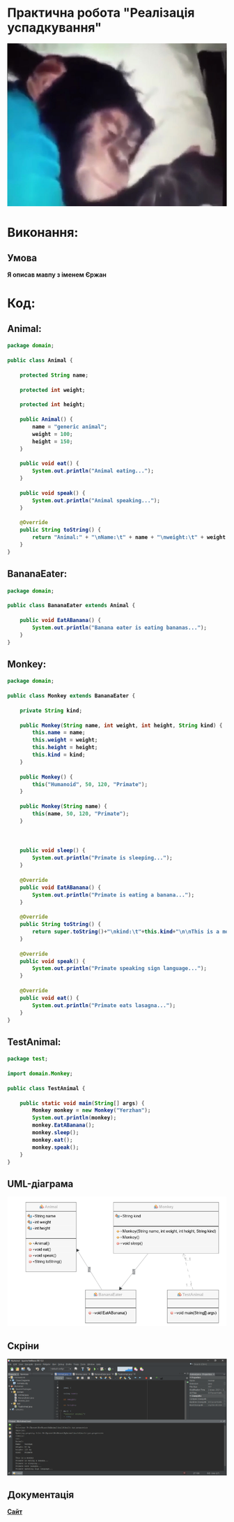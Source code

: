 # Практична робота "Реалізація успадкування"

![Done](https://github.com/ppc-ntu-khpi/35-inheritance-KyshynetsVlad/blob/master/Scrins/1.jpg "Done")


# Виконання:

## Умова
<b>Я описав мавпу з іменем Єржан<b>

# Код:

## Animal:
```java
package domain;

public class Animal {

    protected String name;

    protected int weight;

    protected int height;

    public Animal() {
        name = "generic animal";
        weight = 100;
        height = 150;
    }

    public void eat() {
        System.out.println("Animal eating..."); 
    }

    public void speak() {
        System.out.println("Animal speaking...");
    }

    @Override
    public String toString() {
        return "Animal:" + "\nName:\t" + name + "\nweight:\t" + weight + " kg" + "\nheight:\t" + height + " kg";
    }
}
``` 
## BananaEater:
```java
package domain;

public class BananaEater extends Animal {

    public void EatABanana() {
        System.out.println("Banana eater is eating bananas...");
    }
}
``` 
## Monkey:
```java
package domain;

public class Monkey extends BananaEater {

    private String kind;

    public Monkey(String name, int weight, int height, String kind) {
        this.name = name;
        this.weight = weight;
        this.height = height;
        this.kind = kind;
    }

    public Monkey() {
        this("Humanoid", 50, 120, "Primate");
    }

    public Monkey(String name) {
        this(name, 50, 120, "Primate");
    }
    
    

    public void sleep() {
        System.out.println("Primate is sleeping...");
    }

    @Override
    public void EatABanana() {
        System.out.println("Primate is eating a banana...");
    }

    @Override
    public String toString() {
        return super.toString()+"\nkind:\t"+this.kind+"\n\nThis is a monkey";
    }

    @Override
    public void speak() {
        System.out.println("Primate speaking sign language...");
    }

    @Override
    public void eat() {
        System.out.println("Primate eats lasagna...");
    }
}
``` 
## TestAnimal:
```java
package test;

import domain.Monkey;

public class TestAnimal {

    public static void main(String[] args) {
        Monkey monkey = new Monkey("Yerzhan");
        System.out.println(monkey);
        monkey.EatABanana();
        monkey.sleep();
        monkey.eat();
        monkey.speak();
    }
}
``` 
## UML-діаграма

![Done](https://github.com/ppc-ntu-khpi/35-inheritance-KyshynetsVlad/blob/master/images/SchemaPng.png "Done")

## Скріни
![Done](https://github.com/ppc-ntu-khpi/35-inheritance-KyshynetsVlad/blob/master/Scrins/2.png)


## Документація
[Сайт](https://ppc-ntu-khpi.github.io/35-inheritance-KyshynetsVlad/)
